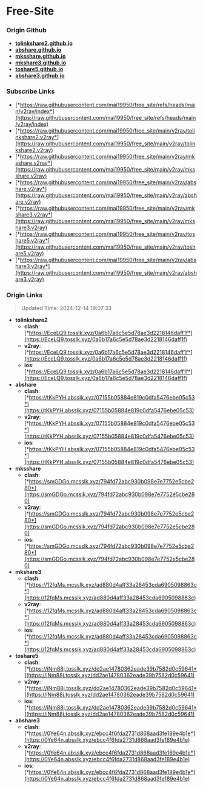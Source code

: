 # Free-Site

### Origin Github

- [**tolinkshare2.github.io**](https://github.com/tolinkshare2/tolinkshare2.github.io)
- [**abshare.github.io**](https://github.com/abshare/abshare.github.io)
- [**mksshare.github.io**](https://github.com/mksshare/mksshare.github.io)
- [**mkshare3.github.io**](https://github.com/mkshare3/mkshare3.github.io)
- [**toshare5.github.io**](https://github.com/toshare5/toshare5.github.io)
- [**abshare3.github.io**](https://github.com/abshare3/abshare3.github.io)

### Subscribe Links

- [*https://raw.githubusercontent.com/mai19950/free_site/refs/heads/main/v2ray/index*](https://raw.githubusercontent.com/mai19950/free_site/refs/heads/main/v2ray/index)
- [*https://raw.githubusercontent.com/mai19950/free_site/main/v2ray/tolinkshare2.v2ray*](https://raw.githubusercontent.com/mai19950/free_site/main/v2ray/tolinkshare2.v2ray)
- [*https://raw.githubusercontent.com/mai19950/free_site/main/v2ray/mksshare.v2ray*](https://raw.githubusercontent.com/mai19950/free_site/main/v2ray/mksshare.v2ray)
- [*https://raw.githubusercontent.com/mai19950/free_site/main/v2ray/abshare.v2ray*](https://raw.githubusercontent.com/mai19950/free_site/main/v2ray/abshare.v2ray)
- [*https://raw.githubusercontent.com/mai19950/free_site/main/v2ray/mkshare3.v2ray*](https://raw.githubusercontent.com/mai19950/free_site/main/v2ray/mkshare3.v2ray)
- [*https://raw.githubusercontent.com/mai19950/free_site/main/v2ray/toshare5.v2ray*](https://raw.githubusercontent.com/mai19950/free_site/main/v2ray/toshare5.v2ray)
- [*https://raw.githubusercontent.com/mai19950/free_site/main/v2ray/abshare3.v2ray*](https://raw.githubusercontent.com/mai19950/free_site/main/v2ray/abshare3.v2ray)

### Origin Links

> Updated Time: 2024-12-14 19:07:33

- **tolinkshare2**
  - **clash**: [*https://EceLQ9.tosslk.xyz/0a6b17a6c5e5d78ae3d2218146daff1f*](https://EceLQ9.tosslk.xyz/0a6b17a6c5e5d78ae3d2218146daff1f)
  - **v2ray**: [*https://EceLQ9.tosslk.xyz/0a6b17a6c5e5d78ae3d2218146daff1f*](https://EceLQ9.tosslk.xyz/0a6b17a6c5e5d78ae3d2218146daff1f)
  - **ios**: [*https://EceLQ9.tosslk.xyz/0a6b17a6c5e5d78ae3d2218146daff1f*](https://EceLQ9.tosslk.xyz/0a6b17a6c5e5d78ae3d2218146daff1f)
- **abshare**
  - **clash**: [*https://tKkPYH.absslk.xyz/07155b05884e819c0dfa5476ebe05c53*](https://tKkPYH.absslk.xyz/07155b05884e819c0dfa5476ebe05c53)
  - **v2ray**: [*https://tKkPYH.absslk.xyz/07155b05884e819c0dfa5476ebe05c53*](https://tKkPYH.absslk.xyz/07155b05884e819c0dfa5476ebe05c53)
  - **ios**: [*https://tKkPYH.absslk.xyz/07155b05884e819c0dfa5476ebe05c53*](https://tKkPYH.absslk.xyz/07155b05884e819c0dfa5476ebe05c53)
- **mksshare**
  - **clash**: [*https://smGDGo.mcsslk.xyz/794fd72abc930b098e7e7752e5cbe280*](https://smGDGo.mcsslk.xyz/794fd72abc930b098e7e7752e5cbe280)
  - **v2ray**: [*https://smGDGo.mcsslk.xyz/794fd72abc930b098e7e7752e5cbe280*](https://smGDGo.mcsslk.xyz/794fd72abc930b098e7e7752e5cbe280)
  - **ios**: [*https://smGDGo.mcsslk.xyz/794fd72abc930b098e7e7752e5cbe280*](https://smGDGo.mcsslk.xyz/794fd72abc930b098e7e7752e5cbe280)
- **mkshare3**
  - **clash**: [*https://12fqMs.mcsslk.xyz/ad880d4aff33a28453cda6905098863c*](https://12fqMs.mcsslk.xyz/ad880d4aff33a28453cda6905098863c)
  - **v2ray**: [*https://12fqMs.mcsslk.xyz/ad880d4aff33a28453cda6905098863c*](https://12fqMs.mcsslk.xyz/ad880d4aff33a28453cda6905098863c)
  - **ios**: [*https://12fqMs.mcsslk.xyz/ad880d4aff33a28453cda6905098863c*](https://12fqMs.mcsslk.xyz/ad880d4aff33a28453cda6905098863c)
- **toshare5**
  - **clash**: [*https://iNm88j.tosslk.xyz/dd2ae14780362eade39b7582d0c59641*](https://iNm88j.tosslk.xyz/dd2ae14780362eade39b7582d0c59641)
  - **v2ray**: [*https://iNm88j.tosslk.xyz/dd2ae14780362eade39b7582d0c59641*](https://iNm88j.tosslk.xyz/dd2ae14780362eade39b7582d0c59641)
  - **ios**: [*https://iNm88j.tosslk.xyz/dd2ae14780362eade39b7582d0c59641*](https://iNm88j.tosslk.xyz/dd2ae14780362eade39b7582d0c59641)
- **abshare3**
  - **clash**: [*https://0Ye64n.absslk.xyz/ebcc4f6fda2731d868aad3fe189e4b1e*](https://0Ye64n.absslk.xyz/ebcc4f6fda2731d868aad3fe189e4b1e)
  - **v2ray**: [*https://0Ye64n.absslk.xyz/ebcc4f6fda2731d868aad3fe189e4b1e*](https://0Ye64n.absslk.xyz/ebcc4f6fda2731d868aad3fe189e4b1e)
  - **ios**: [*https://0Ye64n.absslk.xyz/ebcc4f6fda2731d868aad3fe189e4b1e*](https://0Ye64n.absslk.xyz/ebcc4f6fda2731d868aad3fe189e4b1e)
